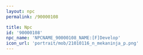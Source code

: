 ```yaml
---
layout: npc
permalink: /90000108

title: Npc
id: '90000108'
npc_name: 'NPCNAME_90000108_NAME:[F]Develop'
icon_url: 'portrait/mob/21010116_n_mekaninja_p.png'
---
```

